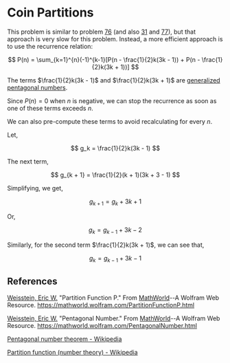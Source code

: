 # Coin Partitions
This problem is similar to problem [76](/src/076) (and also [31](/src/031) and [77](/src/077)), but that approach is very slow for this problem. Instead, a more efficient approach is to use the recurrence relation:

$$
P(n) = \sum_{k=1}^{n}(-1)^{k-1}[P(n - \frac{1}{2}k(3k - 1)) + P(n - \frac{1}{2}k(3k + 1))]
$$

The terms $\frac{1}{2}k(3k - 1)$ and $\frac{1}{2}k(3k + 1)$ are [generalized pentagonal numbers](https://mathworld.wolfram.com/PentagonalNumber.html).

Since $P(n) = 0$ when $n$ is negative, we can stop the recurrence as soon as one of these terms exceeds $n$.

We can also pre-compute these terms to avoid recalculating for every $n$.

Let,

$$
g_k = \frac{1}{2}k(3k - 1)
$$

The next term,

$$
g_{k + 1} = \frac{1}{2}(k + 1)(3k + 3 - 1)
$$

Simplifying, we get,

$$
g_{k + 1} = g_k + 3k + 1
$$

Or,

$$
g_k = g_{k - 1} + 3k - 2
$$

Similarly, for the second term $\frac{1}{2}k(3k + 1)$, we can see that,

$$
g_k = g_{k - 1} + 3k - 1
$$

## References
[Weisstein, Eric W.](https://mathworld.wolfram.com/about/author.html) "Partition Function P." From [MathWorld](https://mathworld.wolfram.com/)--A Wolfram Web Resource. https://mathworld.wolfram.com/PartitionFunctionP.html

[Weisstein, Eric W.](https://mathworld.wolfram.com/about/author.html) "Pentagonal Number." From [MathWorld](https://mathworld.wolfram.com/)--A Wolfram Web Resource. https://mathworld.wolfram.com/PentagonalNumber.html

[Pentagonal number theorem - Wikipedia](https://en.wikipedia.org/wiki/Pentagonal_number_theorem)

[Partition function (number theory) - Wikipedia](https://en.wikipedia.org/wiki/Partition_function_(number_theory)#Recurrence_relations)
